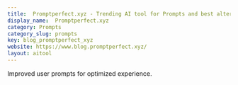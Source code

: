 ```yaml
---
title:  Promptperfect.xyz - Trending AI tool for Prompts and best alternatives
display_name:  Promptperfect.xyz
category: Prompts
category_slug: prompts
key: blog_promptperfect_xyz
website: https://www.blog.promptperfect.xyz/
layout: aitool
---
```


Improved user prompts for optimized experience.
